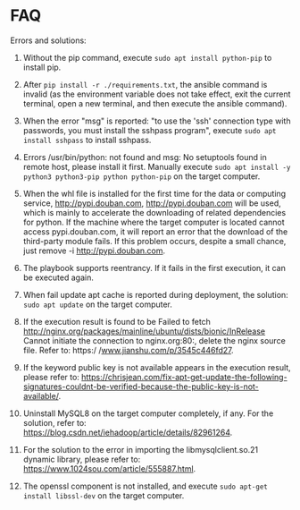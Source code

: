 # FAQ

Errors and solutions:

1. Without the pip command, execute `sudo apt install python-pip` to install pip.

2. After `pip install -r ./requirements.txt`, the ansible command is invalid (as the environment variable does not take effect, exit the current terminal, open a new terminal, and then execute the ansible command).

3. When the error "msg" is reported: "to use the 'ssh' connection type with passwords, you must install the sshpass program", execute `sudo apt install sshpass` to install sshpass.

4. Errors /usr/bin/python: not found and msg: No setuptools found in remote host, please install it first. Manually execute `sudo apt install -y python3 python3-pip python python-pip` on the target computer.

5. When the whl file is installed for the first time for the data or computing service, http://pypi.douban.com, http://pypi.douban.com will be used, which is mainly to accelerate the downloading of related dependencies for python. If the machine where the target computer is located cannot access pypi.douban.com, it will report an error that the download of the third-party module fails. If this problem occurs, despite a small chance, just remove -i http://pypi.douban.com. 

6. The playbook supports reentrancy. If it fails in the first execution, it can be executed again.

7. When fail update apt cache is reported during deployment, the solution: `sudo apt update` on the target computer.

8. If the execution result is found to be Failed to fetch http://nginx.org/packages/mainline/ubuntu/dists/bionic/InRelease Cannot initiate the connection to nginx.org:80:, delete the nginx source file. Refer to: https:/ /www.jianshu.com/p/3545c446fd27.

9. If the keyword public key is not available appears in the execution result, please refer to: https://chrisjean.com/fix-apt-get-update-the-following-signatures-couldnt-be-verified-because-the-public-key-is-not-available/.

10. Uninstall MySQL8 on the target computer completely, if any. For the solution, refer to: https://blog.csdn.net/iehadoop/article/details/82961264.

11. For the solution to the error in importing the libmysqlclient.so.21 dynamic library, please refer to: https://www.1024sou.com/article/555887.html.

12. The openssl component is not installed, and execute `sudo apt-get install libssl-dev` on the target computer.

